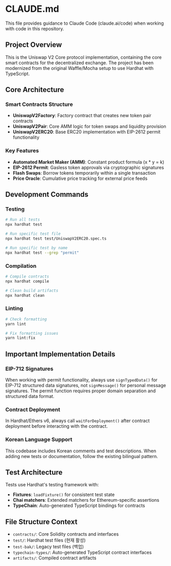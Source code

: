 # CLAUDE.md

This file provides guidance to Claude Code (claude.ai/code) when working with code in this repository.

## Project Overview

This is the Uniswap V2 Core protocol implementation, containing the core smart contracts for the decentralized exchange. The project has been modernized from the original Waffle/Mocha setup to use Hardhat with TypeScript.

## Core Architecture

### Smart Contracts Structure
- **UniswapV2Factory**: Factory contract that creates new token pair contracts
- **UniswapV2Pair**: Core AMM logic for token swaps and liquidity provision
- **UniswapV2ERC20**: Base ERC20 implementation with EIP-2612 permit functionality

### Key Features
- **Automated Market Maker (AMM)**: Constant product formula (x * y = k)
- **EIP-2612 Permit**: Gasless token approvals via cryptographic signatures
- **Flash Swaps**: Borrow tokens temporarily within a single transaction
- **Price Oracle**: Cumulative price tracking for external price feeds

## Development Commands

### Testing
```bash
# Run all tests
npx hardhat test

# Run specific test file
npx hardhat test test/UniswapV2ERC20.spec.ts

# Run specific test by name
npx hardhat test --grep "permit"
```

### Compilation
```bash
# Compile contracts
npx hardhat compile

# Clean build artifacts
npx hardhat clean
```

### Linting
```bash
# Check formatting
yarn lint

# Fix formatting issues
yarn lint:fix
```

## Important Implementation Details

### EIP-712 Signatures
When working with permit functionality, always use `signTypedData()` for EIP-712 structured data signatures, not `signMessage()` for personal message signatures. The permit function requires proper domain separation and structured data format.

### Contract Deployment
In Hardhat/Ethers v6, always call `waitForDeployment()` after contract deployment before interacting with the contract.

### Korean Language Support
This codebase includes Korean comments and test descriptions. When adding new tests or documentation, follow the existing bilingual pattern.

## Test Architecture

Tests use Hardhat's testing framework with:
- **Fixtures**: `loadFixture()` for consistent test state
- **Chai matchers**: Extended matchers for Ethereum-specific assertions
- **TypeChain**: Auto-generated TypeScript bindings for contracts

## File Structure Context

- `contracts/`: Core Solidity contracts and interfaces
- `test/`: Hardhat test files (현재 활성)
- `test-bak/`: Legacy test files (백업)
- `typechain-types/`: Auto-generated TypeScript contract interfaces
- `artifacts/`: Compiled contract artifacts